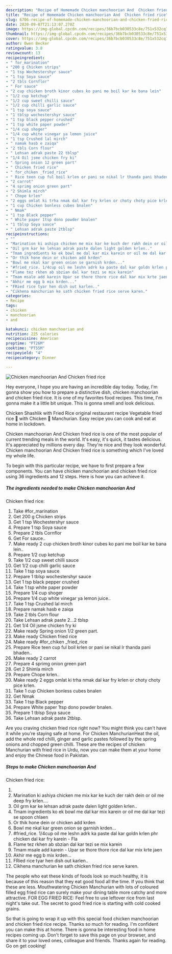 ```yaml
---
description: "Recipe of Homemade Chicken manchoorian And  Chicken fried rice"
title: "Recipe of Homemade Chicken manchoorian And  Chicken fried rice"
slug: 6706-recipe-of-homemade-chicken-manchoorian-and-chicken-fried-rice
date: 2020-09-07T21:13:07.270Z
image: https://img-global.cpcdn.com/recipes/36b7bcb030533c8e/751x532cq70/chicken-manchoorian-and-chicken-fried-rice-recipe-main-photo.jpg
thumbnail: https://img-global.cpcdn.com/recipes/36b7bcb030533c8e/751x532cq70/chicken-manchoorian-and-chicken-fried-rice-recipe-main-photo.jpg
cover: https://img-global.cpcdn.com/recipes/36b7bcb030533c8e/751x532cq70/chicken-manchoorian-and-chicken-fried-rice-recipe-main-photo.jpg
author: Owen Becker
ratingvalue: 3.8
reviewcount: 13
recipeingredient:
- " for_marination"
- "200 g Chicken strips"
- "1 tsp Wochestershyr sauce"
- "1 tsp Soya sauce"
- "2 tbls Cornflor"
- " For sauce"
- "2 cup chicken broth kinor cubes ko pani me boil kar ke bana lein"
- "1/2 cup ketchup"
- "1/2 cup sweet chilli sauce"
- "1/2 cup chilli garlic sauce"
- "1 tsp soya sauce"
- "1 tblsp wochestershyr sauce"
- "1 tsp black pepper crushed"
- "1 tsp white paper powder"
- "1/4 cup shoger"
- "1/4 cup white vinegar ya lemon juice"
- "1 tsp Crushed lal mirch"
- " namak hasb e zaiqa"
- "2 tbls Corn flour"
- " Lehsan adrak paste 22 tblsp"
- "1/4 Oil jsme chicken fry ki"
- " Spring onion 12 green part"
- " Chicken fried rice"
- " for_chiken _fried_rice"
- " Rice teen cup ful boil krlen or pani se nikal lr thanda pani bhaden"
- "2 carrot"
- "4 sprimg onion green part"
- "2 Shimla mirch"
- " Chope krlen"
- "2 eggs omlat ki trha nmak dal kar fry krlen or choty choty pice krlen"
- "1 cup Chicken bonless cubes bnalen"
- " Nmak"
- "1 tsp Black pepper"
- " White paper 1tsp dono powder bnalen"
- "1 tblsp Soya sauce"
- " Lehsan adrak paste 2tblsp"
recipeinstructions:
- ""
- "Marination ki ashiya chicken me mix kar ke kuch der rakh dein or oil me deep fry krlen...."
- "Oil grm kar ke lehsan adrak paste dalen light golden krlen.."
- "Tmam ingredients ko ek bowl me dal kar mix karein or oil me dal kar tezi se spoon chlaen"
- "Or thik hone dein or chicken add krden"
- "Bowl me nkal kar green onion se garnish krden..."
- "#fried_rice. 1/4cup oil me leshn adrk ka paste dal kar goldn krlen phr chicken dal kar fry karein Fla"
- "Flame tez rkhen ab sbzian dal kar tezi se mix karein"
- "Tmam msale add karein Upar se thore thore rice dal kar mix krte jaen"
- "Akhir me egg b mix krden..."
- "FRied rice tyar hen dish out karlen.."
- "Cikhena manchurian ke sath chicken fried rice serve karen."
categories:
- Recipe
tags:
- chicken
- manchoorian
- and

katakunci: chicken manchoorian and 
nutrition: 225 calories
recipecuisine: American
preptime: "PT26M"
cooktime: "PT55M"
recipeyield: "4"
recipecategory: Dinner

---
```



![Chicken manchoorian And 
Chicken fried rice](https://img-global.cpcdn.com/recipes/36b7bcb030533c8e/751x532cq70/chicken-manchoorian-and-chicken-fried-rice-recipe-main-photo.jpg)

Hey everyone, I hope you are having an incredible day today. Today, I'm gonna show you how to prepare a distinctive dish, chicken manchoorian and 
chicken fried rice. It is one of my favorites food recipes. This time, I'm gonna make it a little bit unique. This is gonna smell and look delicious.

Chicken Shashlik with Fried Rice original restaurant recipe Vegetable fried rice 🍚 with Chicken 🐓 Manchurian. Easy recipe you can cook and eat at home in lockdown.

Chicken manchoorian And 
Chicken fried rice is one of the most popular of current trending meals in the world. It's easy, it's quick, it tastes delicious. It's appreciated by millions every day. They're nice and they look wonderful. Chicken manchoorian And 
Chicken fried rice is something which I've loved my whole life.


To begin with this particular recipe, we have to first prepare a few components. You can have chicken manchoorian and 
chicken fried rice using 36 ingredients and 12 steps. Here is how you can achieve it.

<!--inarticleads1-->

##### The ingredients needed to make Chicken manchoorian And 
Chicken fried rice:

1. Take  #for_marination
1. Get 200 g Chicken strips
1. Get 1 tsp Wochestershyr sauce
1. Prepare 1 tsp Soya sauce
1. Prepare 2 tbls Cornflor
1. Get  For sauce..
1. Make ready 2 cup chicken broth kinor cubes ko pani me boil kar ke bana lein..
1. Prepare 1/2 cup ketchup
1. Take 1/2 cup sweet chilli sauce
1. Get 1/2 cup chilli garlic sauce
1. Take 1 tsp soya sauce
1. Prepare 1 tblsp wochestershyr sauce
1. Get 1 tsp black pepper crushed
1. Take 1 tsp white paper powder
1. Prepare 1/4 cup shoger
1. Prepare 1/4 cup white vinegar ya lemon juice..
1. Take 1 tsp Crushed lal mirch
1. Prepare  namak hasb e zaiqa
1. Take 2 tbls Corn flour
1. Take  Lehsan adrak paste 2...2 tblsp
1. Get 1/4 Oil jsme chicken fry ki
1. Make ready  Spring onion 1/2 green part.
1. Make ready  Chicken fried rice
1. Make ready  #for_chiken _fried_rice
1. Prepare  Rice teen cup ful boil krlen or pani se nikal lr thanda pani bhaden..
1. Make ready 2 carrot
1. Prepare 4 sprimg onion green part
1. Get 2 Shimla mirch
1. Prepare  Chope krlen..
1. Make ready 2 eggs omlat ki trha nmak dal kar fry krlen or choty choty pice krlen.
1. Take 1 cup Chicken bonless cubes bnalen
1. Get  Nmak
1. Take 1 tsp Black pepper
1. Prepare  White paper 1tsp dono powder bnalen.
1. Prepare 1 tblsp Soya sauce
1. Take  Lehsan adrak paste 2tblsp.


Are you craving chicken fried rice right now? You might think you can&#39;t have it while you&#39;re staying safe at home. For Chicken ManchurianHeat the oil, add the whole red chilli, ginger and garlic pastes followed by the spring onions and chopped green chilli. These are the recipes of chicken Manchurian with fried rice in Urdu, now you can make them at your home and enjoy the Chinese food in Pakistan. 

<!--inarticleads2-->

##### Steps to make Chicken manchoorian And 
Chicken fried rice:

1. 
1. Marination ki ashiya chicken me mix kar ke kuch der rakh dein or oil me deep fry krlen....
1. Oil grm kar ke lehsan adrak paste dalen light golden krlen..
1. Tmam ingredients ko ek bowl me dal kar mix karein or oil me dal kar tezi se spoon chlaen
1. Or thik hone dein or chicken add krden
1. Bowl me nkal kar green onion se garnish krden...
1. #fried_rice. 1/4cup oil me leshn adrk ka paste dal kar goldn krlen phr chicken dal kar fry karein - Fla
1. Flame tez rkhen ab sbzian dal kar tezi se mix karein
1. Tmam msale add karein - Upar se thore thore rice dal kar mix krte jaen
1. Akhir me egg b mix krden...
1. FRied rice tyar hen dish out karlen..
1. Cikhena manchurian ke sath chicken fried rice serve karen.


The people who eat these kinds of foods look so much healthy, it is because of this reason that they eat good food all the time. If you think that these are less. Mouthwatering Chicken Manchurian with lots of coloured filled egg fried rice can surely make your dining table more catchy and more attractive. FOR EGG FRIED RICE: Feel free to use leftover rice from last night&#39;s take out. The secret to good fried rice is starting with cold cooked grains. 

So that is going to wrap it up with this special food chicken manchoorian and 
chicken fried rice recipe. Thanks so much for reading. I'm confident you can make this at home. There is gonna be interesting food in home recipes coming up. Don't forget to save this page on your browser, and share it to your loved ones, colleague and friends. Thanks again for reading. Go on get cooking!
